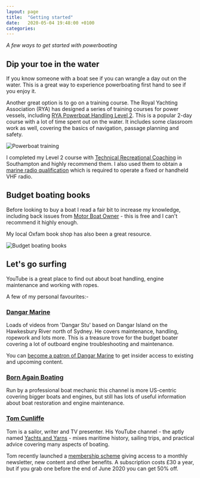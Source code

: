 ```yaml
---
layout: page
title:  "Getting started"
date:   2020-05-04 19:48:00 +0100
categories:
---
```

*A few ways to get started with powerboating*

## Dip your toe in the water
If you know someone with a boat see if you can wrangle a day out on the water. This is a great way to experience powerboating first hand to see if you enjoy it.

Another great option is to go on a training course. The Royal Yachting Association (RYA) has designed a series of training courses for power vessels, including [RYA Powerboat Handling Level 2](https://www.rya.org.uk/courses-training/courses/powerboat/Pages/level-2.aspx). This is a popular 2-day course with a lot of time spent out on the water. It includes some classroom work as well, covering the basics of navigation, passage planning and safety.

![Powerboat training]({{site.baseurl}}/images/training.jpg)

I completed my Level 2 course with [Technical Recreational Coaching](https://www.technical-recreational-coaching.co.uk) in Southampton and highly recommend them. I also used them to obtain a [marine radio qualification](https://www.rya.org.uk/courses-training/courses/specialist/Pages/src.aspx) which is required to operate a fixed or handheld VHF radio.  

## Budget boating books
Before looking to buy a boat I read a fair bit to increase my knowledge, including back issues from [Motor Boat Owner](http://www.motorboatowner.co.uk) - this is free and I can't recommend it highly enough.

My local Oxfam book shop has also been a great resource.

![Budget boating books]({{site.baseurl}}/images/boating-books.jpg)

## Let's go surfing
YouTube is a great place to find out about boat handling, engine maintenance and working with ropes.

A few of my personal favourites:-

### [Dangar Marine](https://www.youtube.com/user/DangarMarine)
Loads of videos from 'Dangar Stu' based on Dangar Island on the Hawkesbury River north of Sydney. He covers maintenance, handling, ropework and lots more. This is a treasure trove for the budget boater covering a lot of outboard engine troubleshooting and maintenance.

You can [become a patron of Dangar Marine](https://www.patreon.com/dangarmarine) to get insider access to existing and upcoming content.

### [Born Again Boating](https://www.youtube.com/channel/UCWZhbfXDCg7_PvlwvierP1A)
Run by a professional boat mechanic this channel is more US-centric covering bigger boats and engines, but still has lots of useful information about boat restoration and engine maintenance.

### [Tom Cunliffe](https://www.tomcunliffe.com)
Tom is a sailor, writer and TV presenter. His YouTube channel - the aptly named [Yachts and Yarns](https://www.youtube.com/channel/UCrgLfFlVsszE1JSzYCmj9Yg) - mixes maritime history, sailing trips, and practical advice covering many aspects of boating.

Tom recently launched a [membership scheme](https://www.tomcunliffe.com/product/tom-cunliffe-membership/) giving access to a monthly newsletter, new content and other benefits. A subscription costs £30 a year, but if you grab one before the end of June 2020 you can get 50% off.
